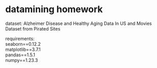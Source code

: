 datamining homework
==

dataset: Alzheimer Disease and Healthy Aging Data In US and Movies Dataset from Pirated Sites  

requirements:  
seaborn==0.12.2  
matplotlib==3.7.1  
pandas==1.5.1  
numpy==1.23.3
